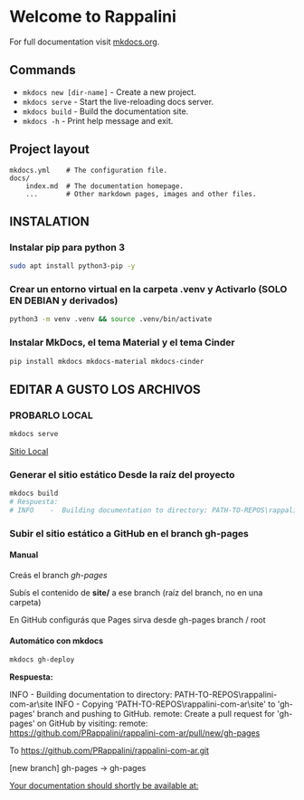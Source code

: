 # Welcome to Rappalini

For full documentation visit [mkdocs.org](https://www.mkdocs.org).

## Commands

* `mkdocs new [dir-name]` - Create a new project.
* `mkdocs serve` - Start the live-reloading docs server.
* `mkdocs build` - Build the documentation site.
* `mkdocs -h` - Print help message and exit.

## Project layout

    mkdocs.yml    # The configuration file.
    docs/
        index.md  # The documentation homepage.
        ...       # Other markdown pages, images and other files.

## INSTALATION

### Instalar pip para python 3

```bash
sudo apt install python3-pip -y 
```

### Crear un entorno virtual en la carpeta .venv y Activarlo (SOLO EN DEBIAN y derivados)

```bash
python3 -m venv .venv && source .venv/bin/activate
```

### Instalar MkDocs, el tema Material y el tema Cinder

```bash
pip install mkdocs mkdocs-material mkdocs-cinder
```

## EDITAR A GUSTO LOS ARCHIVOS

### PROBARLO LOCAL

```bash
mkdocs serve
```

[Sitio Local](localhost:8000)

### Generar el sitio estático Desde la raíz del proyecto

```bash
mkdocs build
# Respuesta:
# INFO    -  Building documentation to directory: PATH-TO-REPOS\rappalini-com-ar\site
```

### Subir el sitio estático a GitHub en el branch gh-pages

#### Manual

Creás el branch *gh-pages*

Subís el contenido de **site/** a ese branch (raíz del branch, no en una carpeta)

En GitHub configurás que Pages sirva desde gh-pages branch / root

#### Automático con mkdocs

```bash
mkdocs gh-deploy
```

**Respuesta:**

INFO    -  Building documentation to directory: PATH-TO-REPOS\rappalini-com-ar\site
INFO    -  Copying 'PATH-TO-REPOS\rappalini-com-ar\site' to 'gh-pages' branch and pushing to GitHub.
remote: Create a pull request for 'gh-pages' on GitHub by visiting:
remote:      https://github.com/PRappalini/rappalini-com-ar/pull/new/gh-pages

To https://github.com/PRappalini/rappalini-com-ar.git

[new branch]      gh-pages -> gh-pages

[Your documentation should shortly be available at:](https://PRappalini.github.io/rappalini-com-ar/)

